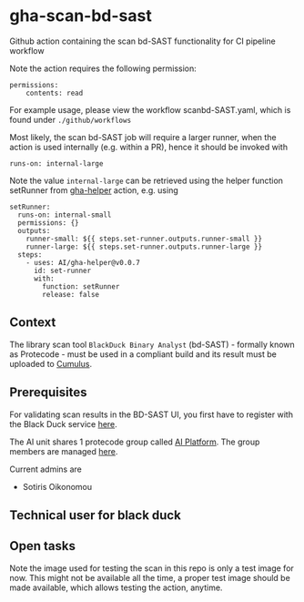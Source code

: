 # gha-scan-bd-sast

Github action containing the scan bd-SAST functionality for CI pipeline workflow

Note the action requires the following permission:

```
permissions:
    contents: read
```

For example usage, please view the workflow scanbd-SAST.yaml, which is found under
`./github/workflows`

Most likely, the scan bd-SAST job will require a larger runner, when the action is
used internally (e.g. within a PR), hence it should be invoked with

```
runs-on: internal-large
```

Note the value `internal-large` can be retrieved using the helper function
setRunner from [gha-helper](https://github.tools.sap/AI/gha-helper) action, e.g.
using

```
setRunner:
  runs-on: internal-small
  permissions: {}
  outputs:
    runner-small: ${{ steps.set-runner.outputs.runner-small }}
    runner-large: ${{ steps.set-runner.outputs.runner-large }}
  steps:
    - uses: AI/gha-helper@v0.0.7
      id: set-runner
      with:
        function: setRunner
        release: false
```

## Context

The library scan tool `BlackDuck Binary Analyst` (bd-SAST) - formally known as
Protecode - must be used in a compliant build and its result must be uploaded to
[Cumulus](https://wiki.one.int.sap/wiki/display/DevFw/Documentation%3A+Cumulus).

## Prerequisites

For validating scan results in the BD-SAST UI, you first have to register with the
Black Duck service [here](https://bd-SAST.tools.sap/sso/login/).

The AI unit shares 1 protecode group called
[AI Platform](https://bd-SAST.tools.sap/#/groups/2997/applications). The group
members are managed
[here](https://svmprod-zdohvhnx0v.dispatcher.int.sap.eu2.hana.ondemand.com/webapp/index.html#/ProtecodeSelfServiceEntry/2997).

Current admins are

- Sotiris Oikonomou

## Technical user for black duck 


## Open tasks

Note the image used for testing the scan in this repo is only a test image for
now. This might not be available all the time, a proper test image should be
made available, which allows testing the action, anytime.
